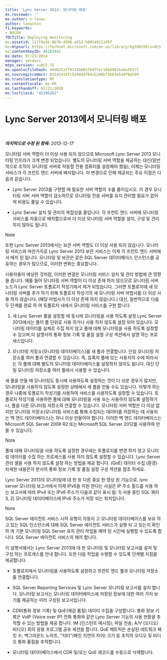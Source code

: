 ```yaml
---
title: 'Lync Server 2013: 모니터링 배포'
ms.reviewer: ''
ms.author: v-lanac
author: lanachin
f1.keywords:
- NOCSH
TOCTitle: Deploying monitoring
ms:assetid: 117f4a3e-0670-4388-a553-b9854921145f
ms:mtpsurl: https://technet.microsoft.com/en-us/library/Gg398199(v=OCS.15)
ms:contentKeyID: 48183442
ms.date: 07/23/2014
manager: serdars
mtps_version: v=OCS.15
ms.openlocfilehash: 49d62537f91145803f60f51c18b86816a0af657f
ms.sourcegitcommit: 831d141dfc5a49dd764cb296b73b63e5a9f8e599
ms.translationtype: MT
ms.contentlocale: ko-KR
ms.lasthandoff: 02/21/2020
ms.locfileid: "42195261"
---
```

<div data-xmlns="http://www.w3.org/1999/xhtml">

<div class="topic" data-xmlns="http://www.w3.org/1999/xhtml" data-msxsl="urn:schemas-microsoft-com:xslt" data-cs="https://msdn.microsoft.com/">

<div data-asp="https://msdn2.microsoft.com/asp">

# <a name="deploying-monitoring-in-lync-server-2013"></a>Lync Server 2013에서 모니터링 배포

</div>

<div id="mainSection">

<div id="mainBody">

<span> </span>

_**마지막으로 수정 된 항목:** 2013-12-17_

모니터링 서버 역할이 더 이상 사용 되지 않으므로 Microsoft Lync Server 2013 모니터링 인프라가 크게 변경 되었습니다. 별도의 모니터링 서버 역할을 제공하는 대신(일반적으로 조직이 모니터링 서버로 작동할 전용 컴퓨터를 설정해야 했음), 이제는 모니터링 서비스가 각 프런트 엔드 서버에 배치됩니다. 이 변경으로 인해 제공되는 주요 이점은 다음과 같습니다.

  - Lync Server 2013를 구현할 때 필요한 서버 역할의 수를 줄이십시오. 이 경우 모니터링 서버 서버 역할이 감소하므로 모니터링 전용 서버를 유지 관리할 필요가 없어져 비용도 줄일 수 있습니다.

  - Lync Server 설치 및 관리의 복잡성을 줄입니다. 각 프런트 엔드 서버에 모니터링 서비스를 자동으로 배치함으로써 더 이상 모니터링 서버 역할을 설치, 구성 및 관리하지 않아도 됩니다.

<div>


> [!NOTE]  
> 또한 Lync Server 2013에서는 보관 서버 역할도 더 이상 사용 되지 않습니다. 모니터링 서비스와 마찬가지로 Lync Server 2013 보관 서비스는 이제 각 프런트 엔드 서버에서 배치 된 됩니다. 모니터링 및 보관은 같은 SQL Server 데이터베이스 인스턴스를 공유하는 경우가 많으므로, 이러한 변화는 중요합니다.



</div>

사용자들이 예상한 것처럼, 이러한 변경은 모니터링 서비스 설치 및 관리 방법에 큰 영향을 줍니다. 예를 들어 모니터링 서버 역할이 더 이상 존재 하지 않으므로 모니터링 서버 노드가 Lync Server 토폴로지 작성기에서 제거 되었습니다. 그러면 토폴로지에 새 모니터링 서버를 추가 하기 위해 토폴로지 작성기의 새 모니터링 서버 마법사를 더 이상 사용 하지 않습니다. (해당 마법사가 더 이상 존재 하지 않습니다.) 대신, 일반적으로 다음 두 단계를 완료 하 여 토폴로지 내에서 모니터링 서비스를 구현 합니다.

1.  새 Lync Server 풀을 설정할 때 동시에 모니터링을 사용 하도록 설정 Lync Server 2013에서는 풀이 풀 단위로 사용 하거나 사용 하지 않도록 설정 되어 있습니다. 모니터링 데이터를 실제로 수집 하지 않고 풀에 대해 모니터링을 사용 하도록 설정할 수 있으며,이 설명서의 통화 정보 기록 및 품질 설정 구성 섹션에서 설명 하는 프로세스입니다.

2.  모니터링 저장소(모니터링 데이터베이스)를 새 풀과 연결합니다. 단일 모니터링 저장소를 여러 풀과 연결할 수 있습니다. 즉, 등록자 풀에 있는 사용자의 수에 따라서는 각 풀에 대해 별도의 모니터링 데이터베이스를 설정하지 않아도 됩니다. 대신 단일 모니터링 저장소를 여러 풀에서 사용할 수 있습니다.

새 풀을 만들 때 모니터링도 동시에 사용하도록 설정하는 것이 더 쉬운 경우가 많지만, 모니터링을 사용하지 않도록 설정한 상태에서 새 풀을 만들 수도 있습니다. 이렇게 하는 경우 나중에 토폴로지 작성기를 사용하여 서비스를 사용하도록 설정할 수 있습니다. 토폴로지 작성기를 사용하면 풀에 대해 모니터링을 사용 또는 사용하지 않도록 설정하거나, 풀을 다른 모니터링 저장소와 연결할 수 있습니다. 모니터링 서버 역할은 더 이상 없지만 모니터링 저장소(모니터링 서비스를 통해 수집되는 데이터를 저장하는 데 사용되는 백 엔드 데이터베이스)는 하나 이상 만들어야 합니다. 이러한 백 엔드 데이터베이스는 Microsoft SQL Server 2008 R2 또는 Microsoft SQL Server 2012를 사용하여 만들 수 있습니다.

<div>


> [!NOTE]  
> 풀에 대해 모니터링을 사용 하도록 설정한 경우에는 토폴로지를 변경 하지 않고 모니터링 데이터를 수집 하는 프로세스를 사용 하지 않도록 설정할 수 있습니다. Lync Server 관리 셸을 사용 하지 않도록 설정 하는 방법을 제공 합니다. (QoE) 데이터 수집 (환경) 자세한 내용은이 문서의 통화 정보 기록 및 품질 설정 구성 섹션을 참조 하세요.



</div>

Lync Server 2013의 모니터링에 대 한 또 다른 중요 한 향상 된 기능으로, lync server 모니터링 보고서에서 이제 IPv6을 지원 한다는 사실은 IP 주소 필드를 사용 하는 보고서에 따라 IPv4 또는 IPv6 주소가 다음과 같이 표시 됨: 1) 사용 중인 SQL 쿼리 3, 2) 모니터링 데이터베이스에 IPv6 주소가 저장 되는 위치입니다.

<div>


> [!NOTE]  
> SQL Server 에이전트 서비스 시작 유형이 자동이 고 모니터링 데이터베이스를 보유 하 고 있는 SQL 인스턴스에 대해 SQL Server 에이전트 서비스가 실행 되 고 있는지 확인 하 여 기본 모니터링 SQL Server 유지 관리 작업을 예약 된 시간에 실행할 수 있도록 합니다. SQL Server 에이전트 서비스의 제어 합니다.



</div>

이 설명서에서는 Lync Server 2013에 대 한 모니터링 및 모니터링 보고서를 설치 및 구성 하는 프로세스를 안내 합니다. 또한 다음 작업을 수행할 수 있도록 단계별 지침을 제공합니다.

  - 토폴로지에서 모니터링을 사용하도록 설정하고 프런트 엔드 풀과 모니터링 저장소를 연결합니다.

  - SQL Server Reporting Services 및 Lync Server 모니터링 보고서를 설치 합니다. 모니터링 보고서는 모니터링 데이터베이스에 저장된 정보에 대한 여러 가지 보기를 제공하는 미리 구성된 보고서입니다.

  - CDR(통화 정보 기록) 및 QoE(체감 품질) 데이터 수집을 구성합니다. 통화 정보 기록은 VoIP (Voice over IP) 전화 통화와 같은 Lync Server 기능의 사용 현황을 추적할 수 있는 방법을 제공 합니다. IM (인스턴트 메시징); 파일 전송; A/V (오디오/비디오) 회의 응용 프로그램 공유 세션을 합니다. QoE 메트릭은 손실된 네트워크 패킷 수, 백그라운드 노이즈, "지터"(패킷 지연의 차이) 크기 등 조직의 오디오 및 비디오 통화 품질을 추적합니다.

  - 모니터링 데이터베이스에서 CDR 및/또는 QoE 레코드를 수동으로 삭제합니다.

</div>

<span> </span>

</div>

</div>

</div>

